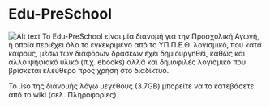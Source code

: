 # Edu-PreSchool
![Alt text](https://www.dropbox.com/s/tsmnvbe9tk44x2n/git-desktop.png "Optional title")
To Edu-PreSchool είναι μία διανομή για την Προσχολική Αγωγή, η οποία περιέχει όλο το εγκεκριμένο από το ΥΠ.Π.Ε.Θ. λογισμικό, που κατά καιρούς, μέσω των διαφόρων δράσεων έχει δημιουργηθεί, καθώς και άλλο ψηφιακό υλικό (π.χ. ebooks) αλλά και δημοφιλές λογισμικό που βρίσκεται ελεύθερο προς χρήση στο διαδίκτυο.

To .iso της διανομής λόγω μεγέθους (3.7GB) μπορείτε να το κατεβάσετε από το wiki (σελ. Πληροφορίες).
